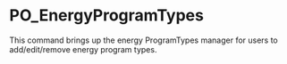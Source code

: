 # PO\_EnergyProgramTypes

This command brings up the energy ProgramTypes manager for users to add/edit/remove energy program types.


